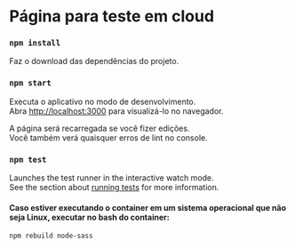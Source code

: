 # Página para teste em cloud

### `npm install`

Faz o download das dependências do projeto.

### `npm start`

Executa o aplicativo no modo de desenvolvimento.\
Abra [http://localhost:3000](http://localhost:3000) para visualizá-lo no navegador.

A página será recarregada se você fizer edições. \
Você também verá quaisquer erros de lint no console.

### `npm test`

Launches the test runner in the interactive watch mode.\
See the section about [running tests](https://facebook.github.io/create-react-app/docs/running-tests) for more information.

#### Caso estiver executando o container em um sistema operacional que não seja Linux, executar no bash do container:

    npm rebuild node-sass
